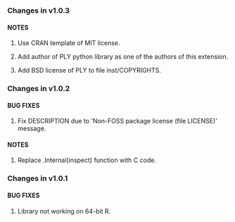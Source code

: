 ### Changes in v1.0.3

#### NOTES

  1. Use CRAN template of MIT license.

  2. Add author of PLY python library as one of the authors of this extension.
  
  3. Add BSD license of PLY to file inst/COPYRIGHTS.

### Changes in v1.0.2

#### BUG FIXES

  1. Fix DESCRIPTION due to 'Non-FOSS package license (file LICENSE)' message.

#### NOTES

  1. Replace .Internal(inspect) function with C code.

### Changes in v1.0.1

#### BUG FIXES

  1. Library not working on 64-bit R.
